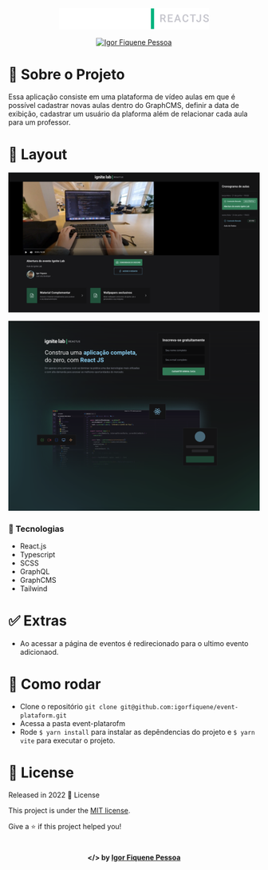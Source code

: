 <p align="center">
  <img src="./.github/logo.svg" alt="Image of the event-plataform application" width="300px">
</p>

<p align="center">	
  <a href="https://www.linkedin.com/in/igor-fiquene/">
      <img alt="Igor Fiquene Pessoa" src="https://img.shields.io/badge/-Igor%20Fiquene-273FAD?style=flat&logo=Linkedin&logoColor=white" />
  </a>
</p>

# 📖 Sobre o Projeto

Essa aplicação consiste em uma plataforma de vídeo aulas em que é possível cadastrar novas aulas dentro do GraphCMS, definir a data de exibição, cadastrar um usuário da plaforma além de relacionar cada aula para um professor.

# 📐 Layout

<div align="center">
  <p align="center">
    <img src="./.github/project-01.png" width="700px" alt="Home page">
  </p>
</div>

<div align="center">
  <p align="center">
    <img src="./.github/project-02.png" width="700px" alt="Home page">
  </p>
</div>

### 🚀 Tecnologias

- React.js
- Typescript
- SCSS
- GraphQL
- GraphCMS
- Tailwind

# ✅ Extras

- Ao acessar a página de eventos é redirecionado para o ultimo evento adicionaod.

# 🔧 Como rodar

- Clone o repositório `git clone git@github.com:igorfiquene/event-plataform.git`
- Acessa a pasta event-platarofm
- Rode `$ yarn install` para instalar as depêndencias do projeto e `$ yarn vite` para executar o projeto.


# :closed_book: License

Released in 2022 :closed_book: License

This project is under the [MIT license](./LICENSE).

Give a ⭐️ if this project helped you!

#

<p align="center">
   <b> &#60;/&#62; by <a href="https://www.linkedin.com/in/igor-fiquene/">Igor Fiquene Pessoa</a></b>
</p>

